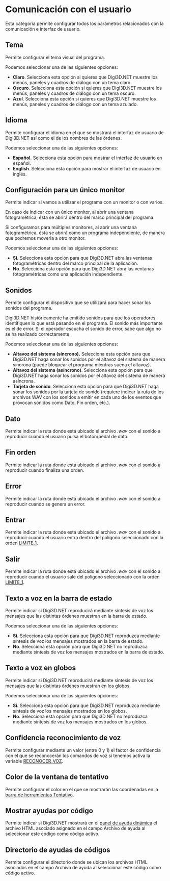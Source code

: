 # Comunicación con el usuario

Esta categoría permite configurar todos los parámetros relacionados con la comunicación e interfaz de usuario.

## Tema

Permite configurar el tema visual del programa.

Podemos seleccionar una de las siguientes opciones:

* **Claro**. Selecciona esta opción si quieres que Digi3D.NET muestre los menús, paneles y cuadros de diálogo con un tema claro.
* **Oscuro**. Selecciona esta opción si quieres que Digi3D.NET muestre los menús, paneles y cuadros de diálogo con un tema oscuro.
* **Azul**. Selecciona esta opción si quieres que Digi3D.NET muestre los menús, paneles y cuadros de diálogo con un tema azulado.

## Idioma

Permite configurar el idioma en el que se mostrará el interfaz de usuario de Digi3D.NET así como el de los nombres de las órdenes.

Podemos seleccionar una de las siguientes opciones:

* **Español.** Selecciona esta opción para mostrar el interfaz de usuario en español.
* **English**. Selecciona esta opción para mostrar el interfaz de usuario en inglés.

## Configuración para un único monitor

Permite indicar si vamos a utilizar el programa con un monitor o con varios.

En caso de indicar con un único monitor, al abrir una ventana fotogramétrica, ésta se abrirá dentro del marco principal del programa. 

Si configuramos para múltiples monitores, al abrir una ventana fotogramétrica, ésta se abrirá como un programa independiente, de manera que podremos moverla a otro monitor.

Podemos seleccionar una de las siguientes opciones:

* **Si.** Selecciona esta opción para que Digi3D.NET abra las ventanas fotogramétricas dentro del marco principal de la aplicación.
* **No**. Selecciona esta opción para que Digi3D.NET abra las ventanas fotogramétricas como una aplicación independiente.

## Sonidos

Permite configurar el dispositivo que se utilizará para hacer sonar los sonidos del programa.

Digi3D.NET históricamente ha emitido sonidos para que los operadores identifiquen lo que está pasando en el programa. El sonido más importante es el de error. Si el operador escucha el sonido de error, sabe que algo no se ha realizado correctamente.

Podemos seleccionar una de las siguientes opciones:

* **Altavoz del sistema \(síncrono\).** Selecciona esta opción para que Digi3D.NET haga sonar los sonidos por el altavoz del sistema de manera síncrona \(puede bloquear el programa mientras suena el altavoz\).
* **Altavoz del sistema \(asíncrono\)**. Selecciona esta opción para que Digi3D.NET haga sonar los sonidos por el altavoz del sistema de manera asíncrona.
* **Tarjeta de sonido**. Selecciona esta opción para que Digi3D.NET haga sonar los sonidos por la tarjeta de sonido \(requiere indicar la ruta de los archivos WAV con los sonidos a emitir en cada uno de los eventos que provocan sonidos como Dato, Fin orden, etc.\).

## Dato

Permite indicar la ruta donde está ubicado el archivo _.wav_ con el sonido a reproducir cuando el usuario pulsa el botón/pedal de dato.

## Fin orden

Permite indicar la ruta donde está ubicado el archivo _.wav_ con el sonido a reproducir cuando finaliza una orden.

## Error

Permite indicar la ruta donde está ubicado el archivo _.wav_ con el sonido a reproducir cuando se genera un error.

## Entrar

Permite indicar la ruta donde está ubicado el archivo _.wav_ con el sonido a reproducir cuando el usuario entra dentro del polígono seleccionado con la orden [LIMITE\_1](../../ventana-de-dibujo/ordenes/l/limite-1.md).

## Salir

Permite indicar la ruta donde está ubicado el archivo _.wav_ con el sonido a reproducir cuando el usuario sale del polígono seleccionado con la orden [LIMITE\_1](../../ventana-de-dibujo/ordenes/l/limite-1.md).

## Texto a voz en la barra de estado

Permite indicar si Digi3D.NET reproducirá mediante síntesis de voz los mensajes que las distintas órdenes muestran en la barra de estado.

Podemos seleccionar una de las siguientes opciones:

* **Si.** Selecciona esta opción para que Digi3D.NET reproduzca mediante síntesis de voz los mensajes mostrados en la barra de estado.
* **No**. Selecciona esta opción para que Digi3D.NET no reproduzca mediante síntesis de voz los mensajes mostrados en la barra de estado.

## Texto a voz en globos

Permite indicar si Digi3D.NET reproducirá mediante síntesis de voz los mensajes que las distintas órdenes muestran en los globos.

Podemos seleccionar una de las siguientes opciones:

* **Si.** Selecciona esta opción para que Digi3D.NET reproduzca mediante síntesis de voz los mensajes mostrados en los globos.
* **No**. Selecciona esta opción para que Digi3D.NET no reproduzca mediante síntesis de voz los mensajes mostrados en los globos.

## Confidencia reconocimiento de voz

Permite configurar mediante un valor \(entre 0 y 1\) el factor de confidencia con el que se reconocerán los comandos de voz si tenemos activa la variable [RECONOCER\_VOZ](../../ventana-de-dibujo/variables/r/reconocer-voz.md).

## Color de la ventana de tentativo

Permite configurar el color en el que se mostrarán las coordenadas en la [barra de herramientas Tentativo](../../barras-de-herramientas/tentativo.md).

## Mostrar ayudas por código

Permite indicar si Digi3D.NET mostrará en el [panel de ayuda dinámica](../../paneles/ayuda-dinamica.md) el archivo HTML asociado asignado en el campo Archivo de ayuda al seleccionar este código como código activo.

## Directorio de ayudas de códigos

Permite configurar el directorio donde se ubican los archivos HTML asociados en el campo Archivo de ayuda al seleccionar este código como código activo.







